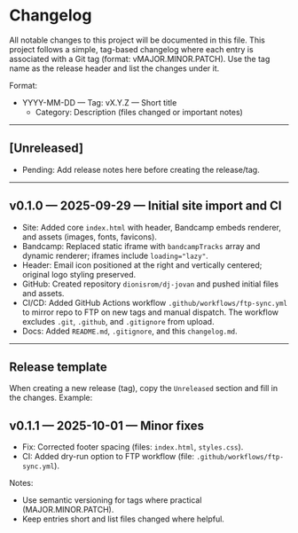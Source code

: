 # Changelog

All notable changes to this project will be documented in this file. This project follows a simple, tag-based changelog where each entry is associated with a Git tag (format: vMAJOR.MINOR.PATCH). Use the tag name as the release header and list the changes under it.

Format:
- YYYY-MM-DD — Tag: vX.Y.Z — Short title
  - Category: Description (files changed or important notes)

---

## [Unreleased]

- Pending: Add release notes here before creating the release/tag.

---

## v0.1.0 — 2025-09-29 — Initial site import and CI

- Site: Added core `index.html` with header, Bandcamp embeds renderer, and assets (images, fonts, favicons).
- Bandcamp: Replaced static iframe with `bandcampTracks` array and dynamic renderer; iframes include `loading="lazy"`.
- Header: Email icon positioned at the right and vertically centered; original logo styling preserved.
- GitHub: Created repository `dionisrom/dj-jovan` and pushed initial files and assets.
- CI/CD: Added GitHub Actions workflow `.github/workflows/ftp-sync.yml` to mirror repo to FTP on new tags and manual dispatch. The workflow excludes `.git`, `.github`, and `.gitignore` from upload.
- Docs: Added `README.md`, `.gitignore`, and this `changelog.md`.

---

## Release template

When creating a new release (tag), copy the `Unreleased` section and fill in the changes. Example:

## v0.1.1 — 2025-10-01 — Minor fixes

- Fix: Corrected footer spacing (files: `index.html`, `styles.css`).
- CI: Added dry-run option to FTP workflow (file: `.github/workflows/ftp-sync.yml`).

Notes:
- Use semantic versioning for tags where practical (MAJOR.MINOR.PATCH).
- Keep entries short and list files changed where helpful.
